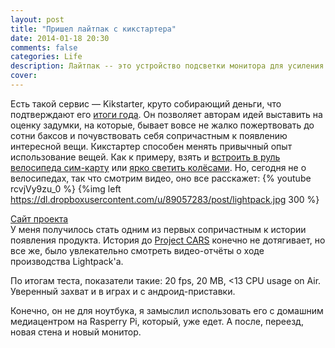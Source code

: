 ```yaml
---
layout: post
title: "Пришел лайтпак с кикстартера"
date: 2014-01-18 20:30
comments: false
categories: Life
description: Лайтпак -- это устройство подсветки монитора для усиления эффекта присутствия.
cover: 
---
```

Есть такой сервис — Kikstarter, круто собирающий деньги, что подтверждают его [итоги года](http://goo.gl/SulF0j). Он позволяет авторам идей выставить на оценку задумки, на которые, бывает вовсе не жалко пожертвовать до сотни баксов и почувствовать себя сопричастным к появлению интересной вещи. Кикстартер способен менять привычный опыт использование вещей. Как к примеру, взять и [встроить в руль велосипеда сим-карту](http://goo.gl/YDq16q) или [ярко светить колёсами](http://goo.gl/84XO1X). Но, сегодня не о велосипедах, так что смотрим видео, оно все расскажет:
{% youtube rcvjVy9zu_0 %} 
{%img  left  https://dl.dropboxusercontent.com/u/89057283/post/lightpack.jpg 300 %}
            
[Сайт проекта](http://lightpack.tv/)  
У меня получилось стать одним из первых сопричастным к истории появления продукта. История до [Project CARS](http://ru.wikipedia.org/wiki/Project_CARS) конечно не дотягивает, но все же, было увлекательно смотреть видео-отчёты о ходе производства Lightpack'a.


По итогам теста, показатели такие: 20 fps, 20 MB, <13 CPU usage on Air. Уверенный захват и в играх и с андроид-приставки.

Конечно, он не для ноутбука, я замыслил использовать его с домашним медиацентром на Rasperry Pi, который, уже едет.
А после, переезд, новая стена и новый монитор.